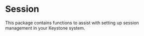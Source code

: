 <!--[meta]
section: api
subSection: utilities
title: Session
[meta]-->

# Session

This package contains functions to assist with setting up session management in your Keystone system.

